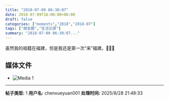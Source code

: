 ```yaml
---
title: "2018-07-09 06:30:07"
date: 2018-07-09T16:00:00+08:00
draft: false
categories: ["moments","2018","2018-07"]
tags: ["朋友圈","生活记录"]
summary: "2018-07-09 06:30:07..."
---
```


虽然我的祖籍在福建，但是我还是第一次“来”福建。🌈🌈🌈

## 媒体文件

- ![Media 1](/Moments/photos/2018-07-09/201807090630070.jpg)

---

**帖子类型:** 1
**用户名:** chenxueyuan001
**处理时间:** 2025/8/28 21:48:33